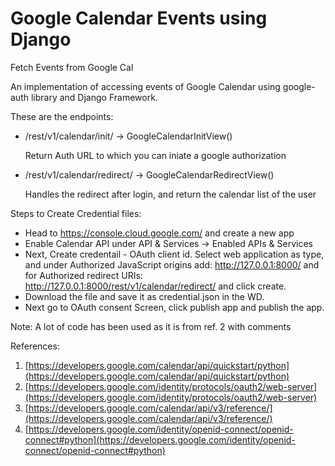 # Google Calendar Events using Django

Fetch Events from Google Cal

An implementation of accessing events of Google Calendar using google-auth library and Django Framework.

These are the endpoints:

- /rest/v1/calendar/init/ -> GoogleCalendarInitView()

  Return Auth URL to which you can iniate a google authorization

- /rest/v1/calendar/redirect/ -> GoogleCalendarRedirectView()

  Handles the redirect after login, and return the calendar list of the user

Steps to Create Credential files:

- Head to https://console.cloud.google.com/ and create a new app
- Enable Calendar API under API & Services -> Enabled APIs & Services
- Next, Create credentail - OAuth client id. Select web application as type, and under Authorized JavaScript origins add: http://127.0.0.1:8000/ and for Authorized redirect URIs: http://127.0.0.1:8000/rest/v1/calendar/redirect/ and click create.
- Download the file and save it as credential.json in the WD.
- Next go to OAuth consent Screen, click publish app and publish the app.

Note: A lot of code has been used as it is from ref. 2 with comments

References:

1. [https://developers.google.com/calendar/api/quickstart/python](https://developers.google.com/calendar/api/quickstart/python)
2. [https://developers.google.com/identity/protocols/oauth2/web-server](https://developers.google.com/identity/protocols/oauth2/web-server)
3. [https://developers.google.com/calendar/api/v3/reference/](https://developers.google.com/calendar/api/v3/reference/)
4. [https://developers.google.com/identity/openid-connect/openid-connect#python](https://developers.google.com/identity/openid-connect/openid-connect#python)
